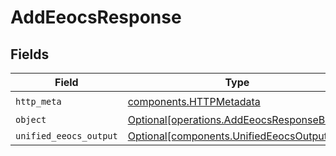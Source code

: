 # AddEeocsResponse


## Fields

| Field                                                                                        | Type                                                                                         | Required                                                                                     | Description                                                                                  |
| -------------------------------------------------------------------------------------------- | -------------------------------------------------------------------------------------------- | -------------------------------------------------------------------------------------------- | -------------------------------------------------------------------------------------------- |
| `http_meta`                                                                                  | [components.HTTPMetadata](../../models/components/httpmetadata.md)                           | :heavy_check_mark:                                                                           | N/A                                                                                          |
| `object`                                                                                     | [Optional[operations.AddEeocsResponseBody]](../../models/operations/addeeocsresponsebody.md) | :heavy_minus_sign:                                                                           | N/A                                                                                          |
| `unified_eeocs_output`                                                                       | [Optional[components.UnifiedEeocsOutput]](../../models/components/unifiedeeocsoutput.md)     | :heavy_minus_sign:                                                                           | N/A                                                                                          |